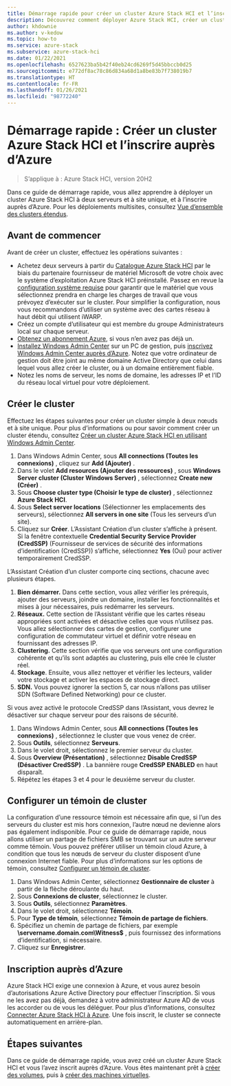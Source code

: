 ```yaml
---
title: Démarrage rapide pour créer un cluster Azure Stack HCI et l’inscrire auprès d’Azure
description: Découvrez comment déployer Azure Stack HCI, créer un cluster à l’aide de Windows Admin Center et l’inscrire auprès d’Azure.
author: khdownie
ms.author: v-kedow
ms.topic: how-to
ms.service: azure-stack
ms.subservice: azure-stack-hci
ms.date: 01/22/2021
ms.openlocfilehash: 6527623ba5b42f40eb24cd6269f5d45bbccb0d25
ms.sourcegitcommit: e772df8ac78c86d834a68d1a8be83b7f738019b7
ms.translationtype: HT
ms.contentlocale: fr-FR
ms.lasthandoff: 01/26/2021
ms.locfileid: "98772240"
---
```

# <a name="quickstart-create-an-azure-stack-hci-cluster-and-register-it-with-azure"></a>Démarrage rapide : Créer un cluster Azure Stack HCI et l’inscrire auprès d’Azure

> S’applique à : Azure Stack HCI, version 20H2

Dans ce guide de démarrage rapide, vous allez apprendre à déployer un cluster Azure Stack HCI à deux serveurs et à site unique, et à l’inscrire auprès d’Azure. Pour les déploiements multisites, consultez [Vue d’ensemble des clusters étendus](../concepts/stretched-clusters.md).

## <a name="before-you-start"></a>Avant de commencer

Avant de créer un cluster, effectuez les opérations suivantes :

* Achetez deux serveurs à partir du [Catalogue Azure Stack HCI](https://hcicatalog.azurewebsites.net) par le biais du partenaire fournisseur de matériel Microsoft de votre choix avec le système d’exploitation Azure Stack HCI préinstallé. Passez en revue la [configuration système requise](../concepts/system-requirements.md) pour garantir que le matériel que vous sélectionnez prendra en charge les charges de travail que vous prévoyez d’exécuter sur le cluster. Pour simplifier la configuration, nous vous recommandons d’utiliser un système avec des cartes réseau à haut débit qui utilisent iWARP.
* Créez un compte d’utilisateur qui est membre du groupe Administrateurs local sur chaque serveur.
* [Obtenez un abonnement Azure](https://azure.microsoft.com/), si vous n’en avez pas déjà un.
* [Installez Windows Admin Center](/windows-server/manage/windows-admin-center/deploy/install) sur un PC de gestion, puis [inscrivez Windows Admin Center auprès d’Azure](../manage/register-windows-admin-center.md). Notez que votre ordinateur de gestion doit être joint au même domaine Active Directory que celui dans lequel vous allez créer le cluster, ou à un domaine entièrement fiable.
* Notez les noms de serveur, les noms de domaine, les adresses IP et l’ID du réseau local virtuel pour votre déploiement.

## <a name="create-the-cluster"></a>Créer le cluster

Effectuez les étapes suivantes pour créer un cluster simple à deux nœuds et à site unique. Pour plus d’informations ou pour savoir comment créer un cluster étendu, consultez [Créer un cluster Azure Stack HCI en utilisant Windows Admin Center](create-cluster.md).

1. Dans Windows Admin Center, sous **All connections (Toutes les connexions)** , cliquez sur **Add (Ajouter)** .
1. Dans le volet **Add resources (Ajouter des ressources)** , sous **Windows Server cluster (Cluster Windows Server)** , sélectionnez **Create new (Créer)** .
1. Sous **Choose cluster type (Choisir le type de cluster)** , sélectionnez **Azure Stack HCI**.
1. Sous **Select server locations** (Sélectionner les emplacements des serveurs), sélectionnez **All servers in one site** (Tous les serveurs d’un site).
1. Cliquez sur **Créer**. L’Assistant Création d’un cluster s’affiche à présent. Si la fenêtre contextuelle **Credential Security Service Provider (CredSSP)** (Fournisseur de services de sécurité des informations d’identification (CredSSP)) s’affiche, sélectionnez **Yes** (Oui) pour activer temporairement CredSSP. 

L’Assistant Création d’un cluster comporte cinq sections, chacune avec plusieurs étapes.

1. **Bien démarrer.** Dans cette section, vous allez vérifier les prérequis, ajouter des serveurs, joindre un domaine, installer les fonctionnalités et mises à jour nécessaires, puis redémarrer les serveurs. 
2. **Réseaux.** Cette section de l’Assistant vérifie que les cartes réseau appropriées sont activées et désactive celles que vous n’utilisez pas. Vous allez sélectionner des cartes de gestion, configurer une configuration de commutateur virtuel et définir votre réseau en fournissant des adresses IP.
3. **Clustering.** Cette section vérifie que vos serveurs ont une configuration cohérente et qu’ils sont adaptés au clustering, puis elle crée le cluster réel.
4. **Stockage**. Ensuite, vous allez nettoyer et vérifier les lecteurs, valider votre stockage et activer les espaces de stockage direct.
5. **SDN.** Vous pouvez ignorer la section 5, car nous n’allons pas utiliser SDN (Software Defined Networking) pour ce cluster.

Si vous avez activé le protocole CredSSP dans l’Assistant, vous devrez le désactiver sur chaque serveur pour des raisons de sécurité.

1. Dans Windows Admin Center, sous **All connections (Toutes les connexions)** , sélectionnez le cluster que vous venez de créer.
1. Sous **Outils**, sélectionnez **Serveurs**.
1. Dans le volet droit, sélectionnez le premier serveur du cluster.
1. Sous **Overview (Présentation)** , sélectionnez **Disable CredSSP (Désactiver CredSSP)** . La bannière rouge **CredSSP ENABLED** en haut disparaît.
1. Répétez les étapes 3 et 4 pour le deuxième serveur du cluster.

## <a name="set-up-a-cluster-witness"></a>Configurer un témoin de cluster

La configuration d’une ressource témoin est nécessaire afin que, si l’un des serveurs du cluster est mis hors connexion, l’autre nœud ne devienne alors pas également indisponible. Pour ce guide de démarrage rapide, nous allons utiliser un partage de fichiers SMB se trouvant sur un autre serveur comme témoin. Vous pouvez préférer utiliser un témoin cloud Azure, à condition que tous les nœuds de serveur du cluster disposent d’une connexion Internet fiable. Pour plus d’informations sur les options de témoin, consultez [Configurer un témoin de cluster](../manage/witness.md).

1. Dans Windows Admin Center, sélectionnez **Gestionnaire de cluster** à partir de la flèche déroulante du haut.
1. Sous **Connexions de cluster**, sélectionnez le cluster.
1. Sous **Outils**, sélectionnez **Paramètres**.
1. Dans le volet droit, sélectionnez **Témoin**.
1. Pour **Type de témoin**, sélectionnez **Témoin de partage de fichiers**.
1. Spécifiez un chemin de partage de fichiers, par exemple **\\servername.domain.com\Witness$** , puis fournissez des informations d’identification, si nécessaire.
1. Cliquez sur **Enregistrer**.

## <a name="register-with-azure"></a>Inscription auprès d’Azure

Azure Stack HCI exige une connexion à Azure, et vous aurez besoin d’autorisations Azure Active Directory pour effectuer l’inscription. Si vous ne les avez pas déjà, demandez à votre administrateur Azure AD de vous les accorder ou de vous les déléguer. Pour plus d’informations, consultez [Connecter Azure Stack HCI à Azure](register-with-azure.md). Une fois inscrit, le cluster se connecte automatiquement en arrière-plan.

## <a name="next-steps"></a>Étapes suivantes

Dans ce guide de démarrage rapide, vous avez créé un cluster Azure Stack HCI et vous l’avez inscrit auprès d’Azure. Vous êtes maintenant prêt à [créer des volumes](../manage/create-volumes.md), puis à [créer des machines virtuelles](../manage/vm.md).